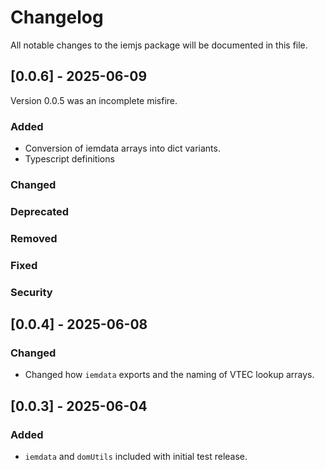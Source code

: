 # Changelog

All notable changes to the iemjs package will be documented in this file.

## [0.0.6] - 2025-06-09

Version 0.0.5 was an incomplete misfire.

### Added

- Conversion of iemdata arrays into dict variants.
- Typescript definitions

### Changed

### Deprecated

### Removed

### Fixed

### Security

## [0.0.4] - 2025-06-08

### Changed

- Changed how `iemdata` exports and the naming of VTEC lookup arrays.

## [0.0.3] - 2025-06-04

### Added

- `iemdata` and `domUtils` included with initial test release.
